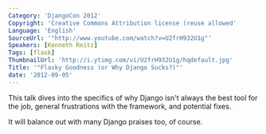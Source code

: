 ```yaml
---
Category: 'DjangoCon 2012'
Copyright: 'Creative Commons Attribution license (reuse allowed'
Language: 'English'
SourceUrl: '"http://www.youtube.com/watch?v=U2frH932U1g"'
Speakers: [Kenneth Reitz]
Tags: [flask]
ThumbnailUrl: 'http://i.ytimg.com/vi/U2frH932U1g/hqdefault.jpg'
Title: '"Flasky Goodness (or Why Django Sucks?)"'
date: '2012-09-05'
---
```

This talk dives into the specifics of why Django isn't always the best tool
for the job, general frustrations with the framework, and potential fixes.

It will balance out with many Django praises too, of course.


